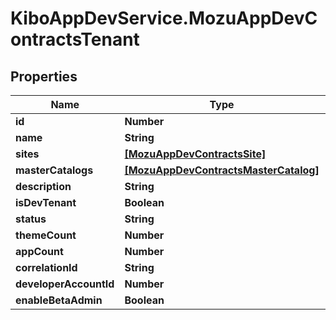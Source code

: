 # KiboAppDevService.MozuAppDevContractsTenant

## Properties

Name | Type | Description | Notes
------------ | ------------- | ------------- | -------------
**id** | **Number** |  | [optional] 
**name** | **String** |  | [optional] 
**sites** | [**[MozuAppDevContractsSite]**](MozuAppDevContractsSite.md) |  | [optional] 
**masterCatalogs** | [**[MozuAppDevContractsMasterCatalog]**](MozuAppDevContractsMasterCatalog.md) |  | [optional] 
**description** | **String** |  | [optional] 
**isDevTenant** | **Boolean** |  | [optional] 
**status** | **String** |  | [optional] 
**themeCount** | **Number** |  | [optional] 
**appCount** | **Number** |  | [optional] 
**correlationId** | **String** |  | [optional] 
**developerAccountId** | **Number** |  | [optional] 
**enableBetaAdmin** | **Boolean** |  | [optional] 



